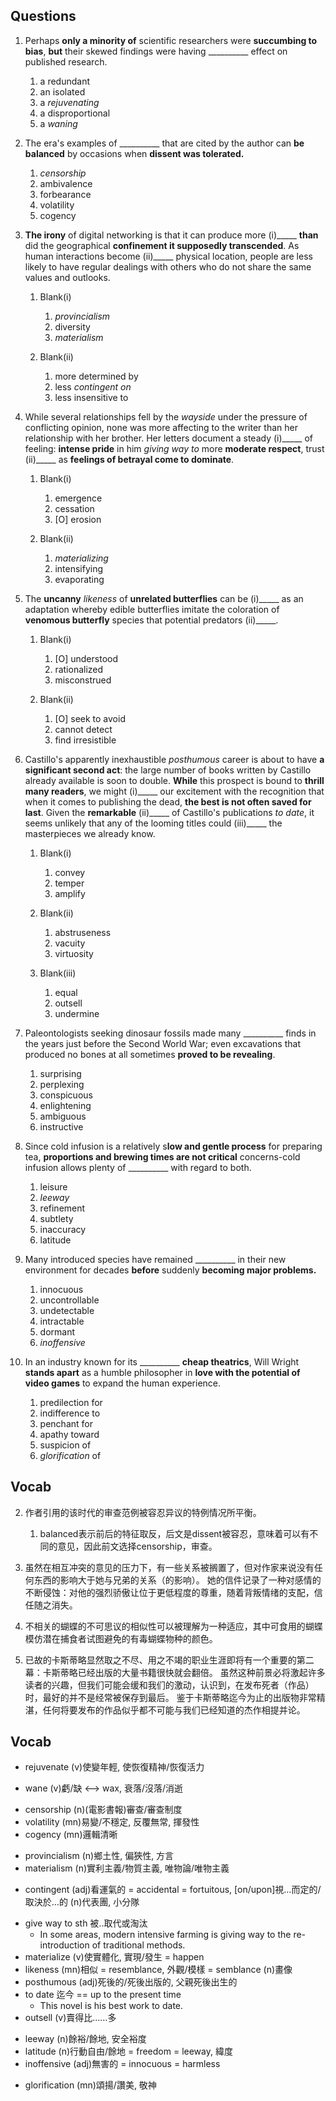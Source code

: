 ## Questions
1. Perhaps **only a minority of** scientific researchers were **succumbing to bias**, **but** their skewed findings were having __________ effect on published research.
	1. a redundant
	1. an isolated
	1. a *rejuvenating*
	1. a disproportional
	1. a *waning*

2. The era's examples of __________ that are cited by the author can **be balanced** by occasions when **dissent was tolerated.**
	1. *censorship*
	1. ambivalence
	1. forbearance
	1. volatility
	1. cogency

3. **The irony** of digital networking is that it can produce more (i)_____ **than** did the geographical **confinement it supposedly transcended**. As human interactions become (ii)_____ physical location, people are less likely to have regular dealings with others who do not share the same values and outlooks.
	1. Blank(i)
		1. *provincialism*
		1. diversity
		1. *materialism*
	
	2. Blank(ii)
		1. more determined by
		1. less *contingent on*
		1. less insensitive to

4. While several relationships fell by the *wayside* under the pressure of conflicting opinion, none was more affecting to the writer than her relationship with her brother. Her letters document a steady (i)_____ of feeling: **intense pride** in him *giving way to* more **moderate respect**, trust (ii)_____ as **feelings of betrayal come to dominate**.
	1. Blank(i)
		1. emergence
		1. cessation
		1. [O] erosion
	
	2. Blank(ii)
		1. *materializing*
		1. intensifying
		1. evaporating

5. The **uncanny** *likeness* of **unrelated butterflies** can be (i)_____ as an adaptation whereby edible butterflies imitate the coloration of **venomous butterfly** species that potential predators (ii)_____.
	1. Blank(i)
		1. [O] understood
		1. rationalized
		1. misconstrued
	
	2. Blank(ii)
		1. [O] seek to avoid
		1. cannot detect
		1. find irresistible

6. Castillo's apparently inexhaustible *posthumous* career is about to have **a significant second act**: the large number of books written by Castillo already available is soon to double. **While** this prospect is bound to **thrill many readers**, we might (i)_____ our excitement with the recognition that when it comes to publishing the dead, **the best is not often saved for last**. Given the **remarkable** (ii)_____ of Castillo's publications *to date*, it seems unlikely that any of the looming titles could (iii)_____ the masterpieces we already know.
	1. Blank(i)
		1. convey
		1. temper
		1. amplify
	
	2. Blank(ii)
		1. abstruseness
		1. vacuity
		1. virtuosity
	
	3. Blank(iii)
		1. equal
		1. outsell
		1. undermine

7. Paleontologists seeking dinosaur fossils made many __________ finds in the years just before the Second World War; even excavations that produced no bones at all sometimes **proved to be revealing**.
	1. surprising
	1. perplexing
	1. conspicuous
	1. enlightening
	1. ambiguous
	1. instructive

8. Since cold infusion is a relatively s**low and gentle process** for preparing tea, **proportions and brewing times are not critical** concerns-cold infusion allows plenty of __________ with regard to both.
	1. leisure
	1. *leeway*
	1. refinement
	1. subtlety
	1. inaccuracy
	1. latitude

9. Many introduced species have remained __________ in their new environment for decades **before** suddenly **becoming major problems.**
	1. innocuous
	1. uncontrollable
	1. undetectable
	1. intractable
	1. dormant
	1. *inoffensive*

10. In an industry known for its __________ **cheap theatrics**, Will Wright **stands apart** as a humble philosopher in **love with the potential of video games** to expand the human experience.
	1. predilection for
	1. indifference to
	1. penchant for
	1. apathy toward
	1. suspicion of
	1. *glorification* of

## Vocab
2. 作者引用的该时代的审查范例被容忍异议的特例情况所平衡。
	1. balanced表示前后的特征取反，后文是dissent被容忍，意味着可以有不同的意见，因此前文选择censorship，审查。

4. 虽然在相互冲突的意见的压力下，有一些关系被搁置了，但对作家来说没有任何东西的影响大于她与兄弟的关系（的影响）。 她的信件记录了一种对感情的不断侵蚀：对他的强烈骄傲让位于更低程度的尊重，随着背叛情绪的支配，信任随之消失。

5. 不相关的蝴蝶的不可思议的相似性可以被理解为一种适应，其中可食用的蝴蝶模仿潜在捕食者试图避免的有毒蝴蝶物种的颜色。

6. 已故的卡斯蒂略显然取之不尽、用之不竭的职业生涯即将有一个重要的第二幕：卡斯蒂略已经出版的大量书籍很快就会翻倍。 虽然这种前景必将激起许多读者的兴趣，但我们可能会缓和我们的激动，认识到，在发布死者（作品）时，最好的并不是经常被保存到最后。 鉴于卡斯蒂略迄今为止的出版物非常精湛，任何将要发布的作品似乎都不可能与我们已经知道的杰作相提并论。

## Vocab
+ rejuvenate (v)使變年輕, 使恢復精神/恢復活力
- wane (v)虧/缺 <--> wax, 衰落/沒落/消逝 
+ censorship (n)(電影書報)審查/審查制度
+ volatility (mn)易變/不穩定, 反覆無常, 揮發性
+ cogency (mn)邏輯清晰
- provincialism (n)鄉土性, 偏狹性, 方言
- materialism (n)實利主義/物質主義, 唯物論/唯物主義
+ contingent (adj)看運氣的 = accidental = fortuitous, [on/upon]視…而定的/取決於…的 (n)代表團, 小分隊
- give way to sth 被..取代或淘汰
	- In some areas, modern intensive farming is giving way to the re-introduction of traditional methods.
- materialize (v)使實體化, 實現/發生 = happen
- likeness (mn)相似 = resemblance, 外觀/模樣 = semblance (n)畫像
- posthumous (adj)死後的/死後出版的, 父親死後出生的
- to date 迄今 == up to the present time
	- This novel is his best work to date.
- outsell (v)賣得比……多
+ leeway (n)餘裕/餘地, 安全裕度
+ latitude (n)行動自由/餘地 = freedom = leeway, 緯度
+ inoffensive (adj)無害的 = innocuous = harmless
- glorification (mn)頌揚/讚美, 敬神